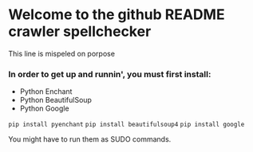 # Welcome to the github README crawler spellchecker
This line is mispeled on porpose

### In order to get up and runnin', you must first install:
* Python Enchant
* Python BeautifulSoup
* Python Google

```pip install pyenchant```
```pip install beautifulsoup4```
```pip install google```

You might have to run them as SUDO commands.
